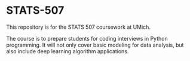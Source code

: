 # STATS-507

This repository is for the STATS 507 coursework at UMich. 

The course is to prepare students for coding interviews in Python programming. It will not only cover basic modeling for data analysis, but also include deep learning algorithm applications.


